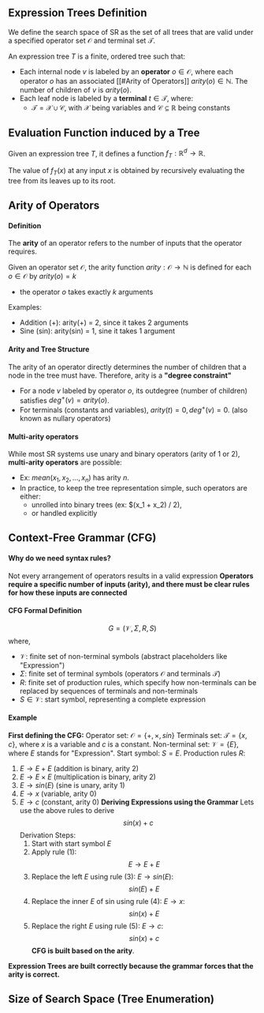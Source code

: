 ## Expression Trees Definition
We define the search space of SR as the set of all trees that are valid under a specified operator set $\mathcal{O}$ and terminal set $\mathcal{T}$.

An expression tree $T$ is a finite, ordered tree such that:
- Each internal node $v$ is labeled by an **operator** $o \in \mathcal{O}$, where each operator $o$ has an associated [[#Arity of Operators]] $arity(o) \in \mathbb{N}$. The number of children of $v$ is $arity(o)$. 
- Each leaf node is labeled by a **terminal** $t \in \mathcal{T}$, where:
	- $\mathcal{T} = \mathcal{X} \cup \mathcal{C}$, with $\mathcal{X}$ being variables and $\mathcal{C} \subseteq \mathbb{R}$ being constants
## Evaluation Function induced by a Tree
Given an expression tree $T$, it defines a function $f_T: \mathbb{R}^d \rightarrow \mathbb{R}$.

The value of $f_T(x)$ at any input $x$ is obtained by recursively evaluating the tree from its leaves up to its root. 
## Arity of Operators
#### Definition
The **arity** of an operator refers to the number of inputs that the operator requires.

Given an operator set $\mathcal{O}$, the arity function $arity : \mathcal{O} \rightarrow \mathbb{N}$ is defined for each $o \in \mathcal{O}$ by $arity(o) = k$
- the operator $o$ takes exactly $k$ arguments

Examples:
- Addition (+): arity(+) = 2, since it takes 2 arguments
- Sine (sin): arity(sin) = 1, sine it takes 1 argument
#### Arity and Tree Structure
The arity of an operator directly determines the number of children that a node in the tree must have. 
Therefore, arity is a **"degree constraint"**
- For a node $v$ labeled by operator $o$, its outdegree (number of children) satisfies $deg^+(v) = arity(o)$.
- For terminals (constants and variables), $arity(t) = 0, deg^+(v) = 0$. (also known as nullary operators)
#### Multi-arity operators
While most SR systems use unary and binary operators (arity of 1 or 2), **multi-arity operators** are possible:
- Ex: $mean(x_1, x_2, \dots, x_n)$ has arity $n$.
- In practice, to keep the tree representation simple, such operators are either:
	- unrolled into binary trees (ex: $(x_1 + x_2) / 2),
	- or handled explicitly
## Context-Free Grammar (CFG)
#### Why do we need syntax rules?
Not every arrangement of operators results in a valid expression
**Operators require a specific number of inputs (arity), and there must be clear rules for how these inputs are connected**
#### CFG Formal Definition
$$G = (\mathcal{V}, \Sigma, R, S)$$
where, 
- $\mathcal{V}$: finite set of non-terminal symbols (abstract placeholders like "Expression")
- $\Sigma$: finite set of terminal symbols (operators $\mathcal{O}$ and terminals $\mathcal{T}$)
- $R$: finite set of production rules, which specify how non-terminals can be replaced by sequences of terminals and non-terminals
- $S \in \mathcal{V}$: start symbol, representing a complete expression
#### Example
**First defining the CFG:** 
Operator set: $\mathcal{O} = \{+, \times, sin\}$
Terminals set: $\mathcal{T} = \{x, c\}$, where $x$ is a variable and $c$ is a constant.
Non-terminal set: $\mathcal{V} = \{E\}$, where $E$ stands for "Expression".
Start symbol: $S = E$.
Production rules $R$:
1. $E \rightarrow E + E$   (addition is binary, arity 2)
2. $E \rightarrow E \times E$   (multiplication is binary, arity 2)
3. $E \rightarrow sin(E)$   (sine is unary, arity 1)
4. $E \rightarrow x$    (variable, arity 0)
5. $E \rightarrow c$    (constant, arity 0)
**Deriving Expressions using the Grammar**
Lets use the above rules to derive
$$sin(x) + c$$
Derivation Steps:
	1. Start with start symbol $E$
	2. Apply rule (1): 
$$E \rightarrow E + E$$
	3. Replace the left $E$ using rule (3): $E \rightarrow sin(E)$:
$$sin(E) + E$$
	4. Replace the inner $E$ of sin using rule (4): $E \rightarrow x$:
$$sin(x) + E$$
	5. Replace the right $E$ using rule (5): $E \rightarrow c$:
$$sin(x) + c$$
**CFG is built based on the arity**.

**Expression Trees are built correctly because the grammar forces that the arity is correct.**
## Size of Search Space (Tree Enumeration)
